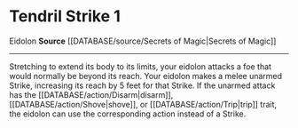 ﻿---
actions: '[one-action]'
id: '770'
name: Tendril Strike
rarity: Common
source: '[[DATABASE/source/Secrets of Magic|Secrets of Magic]]'
trait:
- '[[DATABASE/trait/Eidolon|Eidolon]]'
type: Action

---
# Tendril Strike <span class="action-icon">1</span>

<span class="item-trait">Eidolon</span>
**Source** [[DATABASE/source/Secrets of Magic|Secrets of Magic]]

---
Stretching to extend its body to its limits, your eidolon attacks a foe that would normally be beyond its reach. Your eidolon makes a melee unarmed Strike, increasing its reach by 5 feet for that Strike. If the unarmed attack has the [[DATABASE/action/Disarm|disarm]], [[DATABASE/action/Shove|shove]], or [[DATABASE/action/Trip|trip]] trait, the eidolon can use the corresponding action instead of a Strike.
